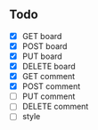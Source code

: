 ## Todo

-   [x] GET board
-   [x] POST board
-   [x] PUT board
-   [x] DELETE board
-   [x] GET comment
-   [x] POST comment
-   [ ] PUT comment
-   [ ] DELETE comment
-   [ ] style
